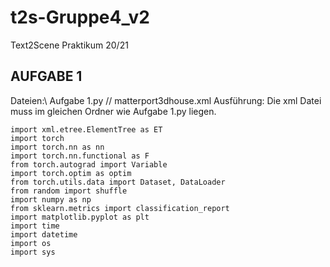 # t2s-Gruppe4_v2
Text2Scene Praktikum 20/21

## AUFGABE 1
Dateien:\ 
Aufgabe 1.py // matterport3dhouse.xml
Ausführung:
Die xml Datei muss im gleichen Ordner wie Aufgabe 1.py liegen.
```shell
import xml.etree.ElementTree as ET
import torch
import torch.nn as nn
import torch.nn.functional as F
from torch.autograd import Variable
import torch.optim as optim
from torch.utils.data import Dataset, DataLoader
from random import shuffle
import numpy as np
from sklearn.metrics import classification_report
import matplotlib.pyplot as plt
import time
import datetime
import os
import sys
```
